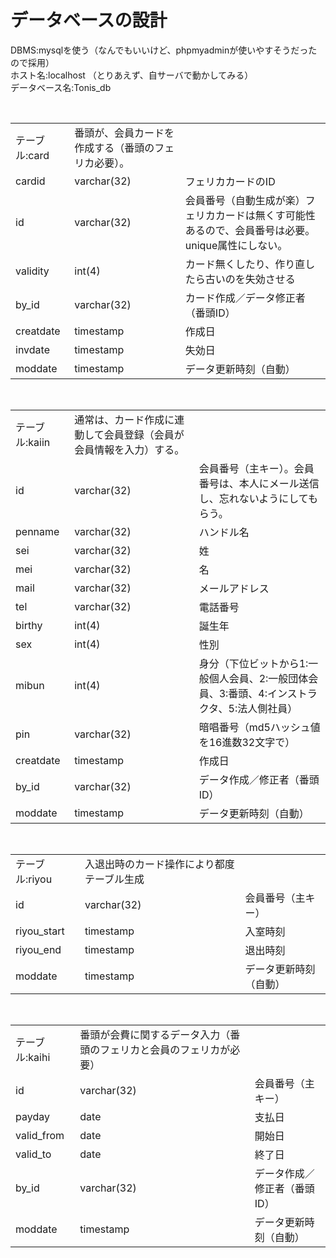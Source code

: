 # データベースの設計
DBMS:mysqlを使う（なんでもいいけど、phpmyadminが使いやすそうだったので採用）<br>
ホスト名:localhost （とりあえず、自サーバで動かしてみる）<br>
データベース名:Tonis_db<br>

<br>
<table>
<td>テーブル:card</td><td>番頭が、会員カードを作成する（番頭のフェリカ必要）。</td>
<tr><td>cardid</td><td>varchar(32)</td><td>フェリカカードのID</td></tr>
<tr><td>id</td><td>varchar(32)</td><td>会員番号（自動生成が楽）フェリカカードは無くす可能性あるので、会員番号は必要。unique属性にしない。</td></tr>
<tr><td>validity</td><td>int(4)</td><td>カード無くしたり、作り直したら古いのを失効させる</td></tr>
<tr><td>by_id</td><td>varchar(32)</td><td>カード作成／データ修正者（番頭ID）</td></tr>
<tr><td>creatdate</td><td>timestamp</td><td>作成日</td></tr>
<tr><td>invdate</td><td>timestamp</td><td>失効日</td></tr>
<tr><td>moddate</td><td>timestamp</td><td>データ更新時刻（自動）</td></tr>
</table>
<br>
<table>
<td>テーブル:kaiin</td><td>通常は、カード作成に連動して会員登録（会員が会員情報を入力）する。</td>
<tr><td>id</td><td>varchar(32)</td><td>会員番号（主キー）。会員番号は、本人にメール送信し、忘れないようにしてもらう。</td></tr>
<tr><td>penname</td><td>varchar(32)</td><td>ハンドル名</td></tr>
<tr><td>sei</td><td>varchar(32)</td><td>姓</td></tr>
<tr><td>mei</td><td>varchar(32)</td><td>名</td></tr>
<tr><td>mail</td><td>varchar(32)</td><td>メールアドレス</td></tr>
<tr><td>tel</td><td>varchar(32)</td><td>電話番号</td></tr>
<tr><td>birthy</td><td>int(4)</td><td>誕生年</td></tr>
<tr><td>sex</td><td>int(4)</td><td>性別</td></tr>
<tr><td>mibun</td><td>int(4)</td><td>身分（下位ビットから1:一般個人会員、2:一般団体会員、3:番頭、4:インストラクタ、5:法人側社員）</td></tr>
<tr><td>pin</td><td>varchar(32)</td><td>暗唱番号（md5ハッシュ値を16進数32文字で）</td></tr>
<tr><td>creatdate</td><td>timestamp</td><td>作成日</td></tr>
<tr><td>by_id</td><td>varchar(32)</td><td>データ作成／修正者（番頭ID）</td></tr>
<tr><td>moddate</td><td>timestamp</td><td>データ更新時刻（自動）</td></tr>
</table>
<br>
<table>
<td>テーブル:riyou</td><td>入退出時のカード操作により都度テーブル生成</td>
<tr><td>id</td><td>varchar(32)</td><td>会員番号（主キー）</td></tr>
<tr><td>riyou_start</td><td>timestamp</td><td>入室時刻</td></tr>
<tr><td>riyou_end</td><td>timestamp</td><td>退出時刻</td></tr>
<tr><td>moddate</td><td>timestamp</td><td>データ更新時刻（自動）</td></tr>
</table>
<br>
<table>
<td>テーブル:kaihi</td><td>番頭が会費に関するデータ入力（番頭のフェリカと会員のフェリカが必要）</td>
<tr><td>id</td><td>varchar(32)</td><td>会員番号（主キー）</td></tr>
<tr><td>payday</td><td>date</td><td>支払日</td></tr>
<tr><td>valid_from</td><td>date</td><td>開始日</td></tr>
<tr><td>valid_to</td><td>date</td><td>終了日</td></tr>
<tr><td>by_id</td><td>varchar(32)</td><td>データ作成／修正者（番頭ID）</td></tr>
<tr><td>moddate</td><td>timestamp</td><td>データ更新時刻（自動）</td></tr>
</table>
